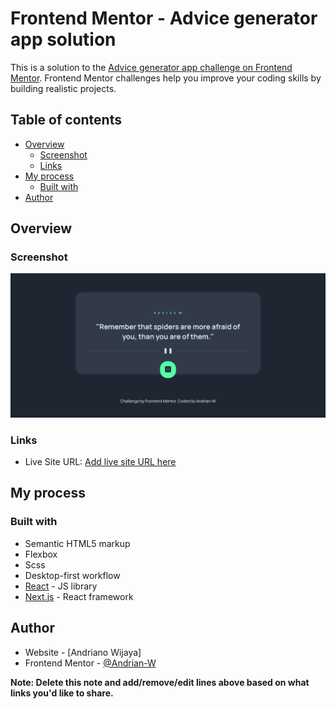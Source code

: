 # Frontend Mentor - Advice generator app solution

This is a solution to the [Advice generator app challenge on Frontend Mentor](https://www.frontendmentor.io/challenges/advice-generator-app-QdUG-13db). Frontend Mentor challenges help you improve your coding skills by building realistic projects.

## Table of contents

- [Overview](#overview)
  - [Screenshot](#screenshot)
  - [Links](#links)
- [My process](#my-process)
  - [Built with](#built-with)
- [Author](#author)

## Overview

### Screenshot

![](./ilustration.png)

### Links

- Live Site URL: [Add live site URL here](https://your-live-site-url.com)

## My process

### Built with

- Semantic HTML5 markup
- Flexbox
- Scss
- Desktop-first workflow
- [React](https://reactjs.org/) - JS library
- [Next.js](https://nextjs.org/) - React framework

## Author

- Website - [Andriano Wijaya]
- Frontend Mentor - [@Andrian-W](https://www.frontendmentor.io/profile/Andrian-W)

**Note: Delete this note and add/remove/edit lines above based on what links you'd like to share.**
